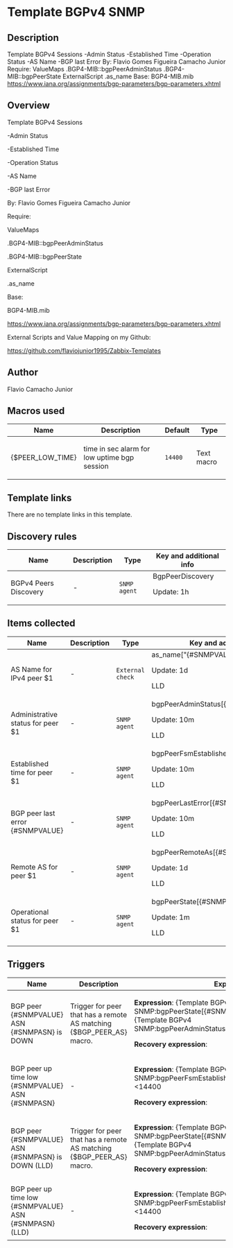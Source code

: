 # Template BGPv4 SNMP

## Description

Template BGPv4 Sessions -Admin Status -Established Time -Operation Status -AS Name -BGP last Error By: Flavio Gomes Figueira Camacho Junior Require: ValueMaps .BGP4-MIB::bgpPeerAdminStatus .BGP4-MIB::bgpPeerState ExternalScript .as_name Base: BGP4-MIB.mib https://www.iana.org/assignments/bgp-parameters/bgp-parameters.xhtml

## Overview

Template BGPv4 Sessions


-Admin Status


-Established Time


-Operation Status


-AS Name


-BGP last Error


 


By: Flavio Gomes Figueira Camacho Junior


 


Require:


ValueMaps


.BGP4-MIB::bgpPeerAdminStatus


.BGP4-MIB::bgpPeerState


 


ExternalScript


.as\_name


 


Base: 


BGP4-MIB.mib


<https://www.iana.org/assignments/bgp-parameters/bgp-parameters.xhtml>


 


External Scripts and Value Mapping on my Github:


https://github.com/flaviojunior1995/Zabbix-Templates



## Author

Flavio Camacho Junior

## Macros used

|Name|Description|Default|Type|
|----|-----------|-------|----|
|{$PEER_LOW_TIME}|<p>time in sec alarm for low uptime bgp session</p>|`14400`|Text macro|
## Template links

There are no template links in this template.

## Discovery rules

|Name|Description|Type|Key and additional info|
|----|-----------|----|----|
|BGPv4 Peers Discovery|<p>-</p>|`SNMP agent`|BgpPeerDiscovery<p>Update: 1h</p>|
## Items collected

|Name|Description|Type|Key and additional info|
|----|-----------|----|----|
|AS Name for IPv4 peer $1|<p>-</p>|`External check`|as_name["{#SNMPVALUE}","{#SNMPASN}"]<p>Update: 1d</p><p>LLD</p>|
|Administrative status for peer $1|<p>-</p>|`SNMP agent`|bgpPeerAdminStatus[{#SNMPVALUE}]<p>Update: 10m</p><p>LLD</p>|
|Established time for peer $1|<p>-</p>|`SNMP agent`|bgpPeerFsmEstablishedTime[{#SNMPVALUE}]<p>Update: 10m</p><p>LLD</p>|
|BGP peer last error {#SNMPVALUE}|<p>-</p>|`SNMP agent`|bgpPeerLastError[{#SNMPVALUE}]<p>Update: 10m</p><p>LLD</p>|
|Remote AS for peer $1|<p>-</p>|`SNMP agent`|bgpPeerRemoteAs[{#SNMPVALUE}]<p>Update: 1d</p><p>LLD</p>|
|Operational status for peer $1|<p>-</p>|`SNMP agent`|bgpPeerState[{#SNMPVALUE}]<p>Update: 1m</p><p>LLD</p>|
## Triggers

|Name|Description|Expression|Priority|
|----|-----------|----------|--------|
|BGP peer {#SNMPVALUE} ASN {#SNMPASN} is DOWN|<p>Trigger for peer that has a remote AS matching {$BGP_PEER_AS} macro.</p>|<p>**Expression**: {Template BGPv4 SNMP:bgpPeerState[{#SNMPVALUE}].last(#3)}<>6 and {Template BGPv4 SNMP:bgpPeerAdminStatus[{#SNMPVALUE}].last(0)}=2</p><p>**Recovery expression**: </p>|high|
|BGP peer up time low {#SNMPVALUE} ASN {#SNMPASN}|<p>-</p>|<p>**Expression**: {Template BGPv4 SNMP:bgpPeerFsmEstablishedTime[{#SNMPVALUE}].last()}<14400</p><p>**Recovery expression**: </p>|information|
|BGP peer {#SNMPVALUE} ASN {#SNMPASN} is DOWN (LLD)|<p>Trigger for peer that has a remote AS matching {$BGP_PEER_AS} macro.</p>|<p>**Expression**: {Template BGPv4 SNMP:bgpPeerState[{#SNMPVALUE}].last(#3)}<>6 and {Template BGPv4 SNMP:bgpPeerAdminStatus[{#SNMPVALUE}].last(0)}=2</p><p>**Recovery expression**: </p>|high|
|BGP peer up time low {#SNMPVALUE} ASN {#SNMPASN} (LLD)|<p>-</p>|<p>**Expression**: {Template BGPv4 SNMP:bgpPeerFsmEstablishedTime[{#SNMPVALUE}].last()}<14400</p><p>**Recovery expression**: </p>|information|
